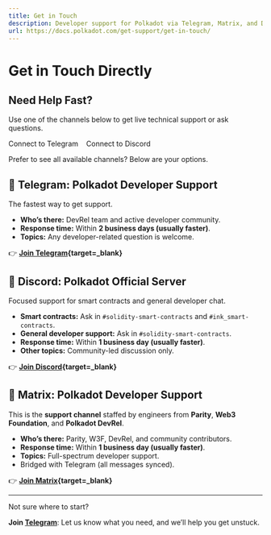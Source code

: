 ```yaml
---
title: Get in Touch
description: Developer support for Polkadot via Telegram, Matrix, and Discord. Get help with parachains, smart contracts, nodes, and ecosystem tools.
url: https://docs.polkadot.com/get-support/get-in-touch/
---
```


# Get in Touch Directly

## Need Help Fast?
  
Use one of the channels below to get live technical support or ask questions.

<div class="button-wrapper" style="display: flex; justify-content: flex-start;">
  <a href="https://t.me/substratedevs" class="md-button" style="margin-right: 1rem; text-decoration: none;">
    Connect to Telegram
  </a>
  <a href="https://polkadot-discord.w3f.tools/" class="md-button" style="text-decoration: none;">
    Connect to Discord
  </a>
</div>

Prefer to see all available channels? Below are your options.

## 📱 Telegram: Polkadot Developer Support

The fastest way to get support.

- **Who’s there:** DevRel team and active developer community.
- **Response time:** Within **2 business days (usually faster)**.
- **Topics:** Any developer-related question is welcome.

👉 **[Join Telegram](https://t.me/substratedevs){target=\_blank}**

## 🔌 Discord: Polkadot Official Server

Focused support for smart contracts and general developer chat.

- **Smart contracts:** Ask in `#solidity-smart-contracts` and `#ink_smart-contracts`.
- **General developer support:** Ask in `#solidity-smart-contracts`.
- **Response time:** Within **1 business day (usually faster)**.
- **Other topics:** Community-led discussion only.

👉 **[Join Discord](https://polkadot-discord.w3f.tools/){target=\_blank}**

## 🧬 Matrix: Polkadot Developer Support

This is the **support channel** staffed by engineers from **Parity**, **Web3 Foundation**, and **Polkadot DevRel**.

- **Who’s there:** Parity, W3F, DevRel, and community contributors.
- **Response time:** Within **1 business day (usually faster)**.
- **Topics:** Full-spectrum developer support.
- Bridged with Telegram (all messages synced).

👉 **[Join Matrix](https://matrix.to/#/#substratedevs:matrix.org){target=\_blank}**

---

Not sure where to start?  

**Join [Telegram](#telegram-polkadot-developer-support)**: Let us know what you need, and we’ll help you get unstuck.
